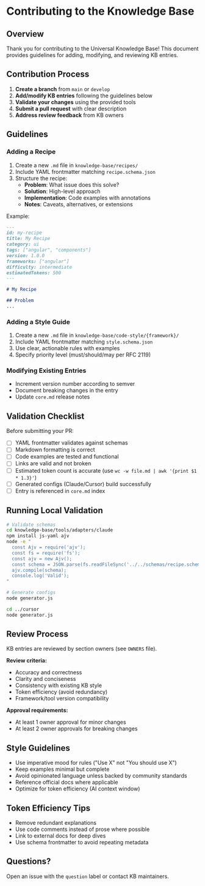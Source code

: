 # Contributing to the Knowledge Base

## Overview

Thank you for contributing to the Universal Knowledge Base! This document provides guidelines for adding, modifying, and reviewing KB entries.

## Contribution Process

1. **Create a branch** from `main` or `develop`
2. **Add/modify KB entries** following the guidelines below
3. **Validate your changes** using the provided tools
4. **Submit a pull request** with clear description
5. **Address review feedback** from KB owners

## Guidelines

### Adding a Recipe

1. Create a new `.md` file in `knowledge-base/recipes/`
2. Include YAML frontmatter matching `recipe.schema.json`
3. Structure the recipe:
   - **Problem**: What issue does this solve?
   - **Solution**: High-level approach
   - **Implementation**: Code examples with annotations
   - **Notes**: Caveats, alternatives, or extensions

Example:
```markdown
---
id: my-recipe
title: My Recipe
category: ui
tags: ["angular", "components"]
version: 1.0.0
frameworks: ["angular"]
difficulty: intermediate
estimatedTokens: 500
---

# My Recipe

## Problem
...
```

### Adding a Style Guide

1. Create a new `.md` file in `knowledge-base/code-style/{framework}/`
2. Include YAML frontmatter matching `style.schema.json`
3. Use clear, actionable rules with examples
4. Specify priority level (must/should/may per RFC 2119)

### Modifying Existing Entries

- Increment version number according to semver
- Document breaking changes in the entry
- Update `core.md` release notes

## Validation Checklist

Before submitting your PR:

- [ ] YAML frontmatter validates against schemas
- [ ] Markdown formatting is correct
- [ ] Code examples are tested and functional
- [ ] Links are valid and not broken
- [ ] Estimated token count is accurate (use `wc -w file.md | awk '{print $1 * 1.3}'`)
- [ ] Generated configs (Claude/Cursor) build successfully
- [ ] Entry is referenced in `core.md` index

## Running Local Validation

```bash
# Validate schemas
cd knowledge-base/tools/adapters/claude
npm install js-yaml ajv
node -e "
  const Ajv = require('ajv');
  const fs = require('fs');
  const ajv = new Ajv();
  const schema = JSON.parse(fs.readFileSync('../../schemas/recipe.schema.json'));
  ajv.compile(schema);
  console.log('Valid');
"

# Generate configs
node generator.js

cd ../cursor
node generator.js
```

## Review Process

KB entries are reviewed by section owners (see `OWNERS` file).

**Review criteria:**
- Accuracy and correctness
- Clarity and conciseness
- Consistency with existing KB style
- Token efficiency (avoid redundancy)
- Framework/tool version compatibility

**Approval requirements:**
- At least 1 owner approval for minor changes
- At least 2 owner approvals for breaking changes

## Style Guidelines

- Use imperative mood for rules ("Use X" not "You should use X")
- Keep examples minimal but complete
- Avoid opinionated language unless backed by community standards
- Reference official docs where applicable
- Optimize for token efficiency (AI context window)

## Token Efficiency Tips

- Remove redundant explanations
- Use code comments instead of prose where possible
- Link to external docs for deep dives
- Use schema frontmatter to avoid repeating metadata

## Questions?

Open an issue with the `question` label or contact KB maintainers.
